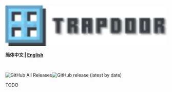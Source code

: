 <br>
<p align="center">
<img src="./imgs/logo.svg" alt="drawing" style="width:600px;"/>
</p>


**简体中文 | [English](./README.md)**

<br>

![GitHub All Releases](https://img.shields.io/github/downloads/hhhxiao/trapdoor-ll/total?style=for-the-badge)![GitHub release (latest by date)](https://img.shields.io/github/v/release/hhhxiao/trapdoor-ll?style=for-the-badge)



TODO


